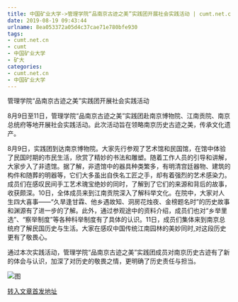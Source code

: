 ```yaml
---
title: 中国矿业大学->管理学院“品南京古迹之美”实践团开展社会实践活动 | cumt.net.cn
date: 2019-08-19 09:43:44
urlname: 8ea053372a05d4c37cae71e780bfe930
tags: 
- cumt.net.cn
- cumt
- 中国矿业大学
- 矿大
categories:
- cumt.net.cn
- 中国矿业大学
---
```



管理学院“品南京古迹之美”实践团开展社会实践活动

8月9日至11日，管理学院“品南京古迹之美”实践团赴南京博物院、江南贡院、南京总统府等地开展社会实践活动。此次活动旨在领略南京历史古迹之美，传承文化遗产。

8月9日，实践团到达南京博物院。大家先行参观了艺术馆和民国馆，在馆中体验了民国时期的市民生活，欣赏了精妙的书法和雕塑。随着工作人员的引导和讲解，大家步入了非遗馆。据了解，非遗馆中的器具种类繁多，有明清宫廷器物、建筑的构件和随葬的明器等，它们大多虽出自佚名工匠之手，却有着强烈的艺术感染力。成员们在感叹民间手工艺术瑰宝绝妙的同时，了解到了它们的来源和背后的故事，收获颇深。10日，全体成员来到江南贡院深入了解科举文化。在院中，大家对人生四大喜事——“久旱逢甘霖、他乡遇故知、洞房花烛夜、金榜题名时”的历史故事和渊源有了进一步的了解。此外，通过参观途中的资料介绍，成员们也对“乡举里选”、“察举制度”等各种科举制度有了具体的认识。11日，成员们集体来到南京总统府了解民国历史与生活。大家在感叹中国传统江南园林的美妙同时,对这段历史更有了敬畏心。

通过本次实践活动，管理学院“品南京古迹之美”实践团成员对南京历史古迹有了新的体会与认识，加深了对历史的敬畏之情，更明确了历史责任与担当。



![图](http://xwzx.cumt.edu.cn/_upload/article/images/e5/df/221af74743a9b3d24dcb911dc51b/b28d3a85-47cf-4845-ad46-49f37e9f4dff.jpg)

[转入文章首发地址](http://xwzx.cumt.edu.cn/2f/1e/c523a536350/page.htm)